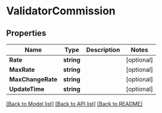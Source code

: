 # ValidatorCommission

## Properties

Name | Type | Description | Notes
------------ | ------------- | ------------- | -------------
**Rate** | **string** |  | [optional] 
**MaxRate** | **string** |  | [optional] 
**MaxChangeRate** | **string** |  | [optional] 
**UpdateTime** | **string** |  | [optional] 

[[Back to Model list]](../README.md#documentation-for-models) [[Back to API list]](../README.md#documentation-for-api-endpoints) [[Back to README]](../README.md)


